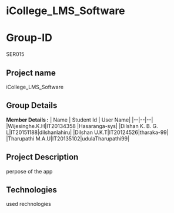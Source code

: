 # iCollege_LMS_Software

# Group-ID
SER015 
## Project name
iCollege_LMS_Software
## Group Details

**Member Details :**
| Name | Student Id | User Name|
|--|--|--|
|Wijesinghe.K.H|IT20134358 |Hasaranga-sys|
|Dilshan K. B. G. L|IT20151188|dilshanlahiru|
|Dilshan U.K.T|IT20124526|tharaka-99|
|Tharupathi M.A.U|IT20135102|udulaTharupathi99|

## Project Description
perpose of the app

## Technologies
used rechnologies
